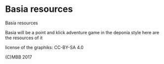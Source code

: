 # Basia resources
Basia resources

Basia will be a point and klick adventure game in the deponia style 
here are the resources of it

license of the graphiks: CC-BY-SA 4.0

(C)MBB 2017

